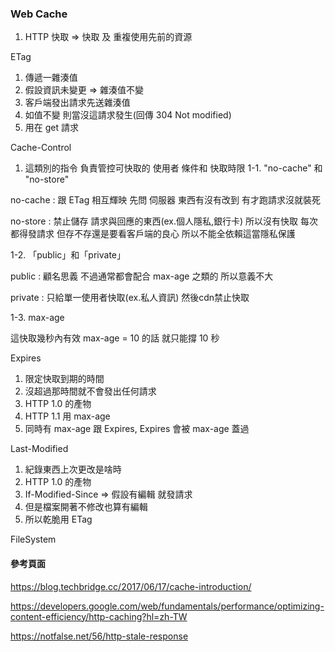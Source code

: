 ### Web Cache ###

1. HTTP 快取 => 快取 及 重複使用先前的資源

ETag

1. 傳遞一雜湊值
2. 假設資訊未變更 => 雜湊值不變
3. 客戶端發出請求先送雜湊值
4. 如值不變 則當沒這請求發生(回傳 304 Not modified)
5. 用在 get 請求

Cache-Control

1. 這類別的指令 負責管控可快取的 使用者 條件和 快取時限
1-1. "no-cache" 和 "no-store"

no-cache : 
跟 ETag 相互輝映
先問 伺服器 東西有沒有改到
有才跑請求沒就裝死

no-store : 
禁止儲存 請求與回應的東西(ex.個人隱私,銀行卡)
所以沒有快取
每次都得發請求
但存不存還是要看客戶端的良心
所以不能全依賴這當隱私保護

1-2. 「public」和「private」

public :
顧名思義
不過通常都會配合 max-age 之類的
所以意義不大

private : 
只給單一使用者快取(ex.私人資訊) 
然後cdn禁止快取

1-3. max-age

這快取幾秒內有效
max-age = 10 的話
就只能撐 10 秒


Expires

1. 限定快取到期的時間
2. 沒超過那時間就不會發出任何請求
3. HTTP 1.0 的產物
4. HTTP 1.1 用 max-age
5. 同時有 max-age 跟 Expires, Expires 會被 max-age 蓋過

Last-Modified

1. 紀錄東西上次更改是啥時
2. HTTP 1.0 的產物
3. If-Modified-Since => 假設有編輯 就發請求
4. 但是檔案開著不修改也算有編輯
5. 所以乾脆用 ETag

FileSystem




#### 參考頁面 ####

https://blog.techbridge.cc/2017/06/17/cache-introduction/

https://developers.google.com/web/fundamentals/performance/optimizing-content-efficiency/http-caching?hl=zh-TW

https://notfalse.net/56/http-stale-response 